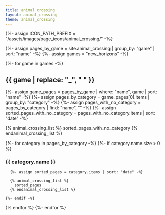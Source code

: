```yaml
---
title: animal crossing
layout: animal_crossing
theme: animal_crossing
---
```


<!-- TODO: make different list pages for each game -->
<!-- TODO: make .html -->

{%- assign ICON_PATH_PREFIX = "/assets/images/page_icons/animal_crossing/" -%}

{%- assign pages_by_game = site.animal_crossing | group_by: "game" | sort: "name" -%}
{%- assign games = "new_horizons" -%}

{%- for game in games -%}

## {{ game | replace: "_", " " }}
<!-- -->
  {%- assign game_pages = pages_by_game | where: "name", game | sort: "name" -%}
  {%- assign pages_by_category = game_pages[0].items | group_by: "category" -%}
  {%- assign pages_with_no_category = pages_by_category | find: "name", "" -%}
  {%- assign sorted_pages_with_no_category = pages_with_no_category.items | sort: "date" -%}

  {% animal_crossing_list %}
    sorted_pages_with_no_category
  {% endanimal_crossing_list %}

  {%- for category in pages_by_category -%}
    {%- if category.name.size > 0 %}
    
### {{ category.name }}
<!-- -->
      {%- assign sorted_pages = category.items | sort: "date" -%}

      {% animal_crossing_list %}
        sorted_pages
      {% endanimal_crossing_list %}

    {%- endif -%}

  {% endfor %}
{%- endfor %} 
